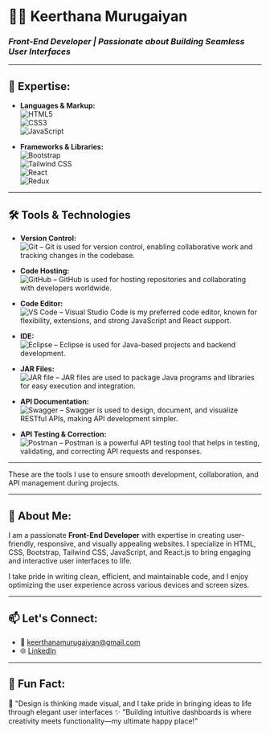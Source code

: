 # 👩‍💻 **Keerthana Murugaiyan**  
### *Front-End Developer | Passionate about Building Seamless User Interfaces*

---

## 🚀 **Expertise:**
- **Languages & Markup:**  
  ![HTML5](https://img.shields.io/badge/HTML5-%23E34F26.svg?style=flat&logo=html5&logoColor=white)  
  ![CSS3](https://img.shields.io/badge/CSS3-%231572B6.svg?style=flat&logo=css3&logoColor=white)  
  ![JavaScript](https://img.shields.io/badge/JavaScript-%23F7DF1E.svg?style=flat&logo=javascript&logoColor=black)

- **Frameworks & Libraries:**  
  ![Bootstrap](https://img.shields.io/badge/Bootstrap-%23563D7C.svg?style=flat&logo=bootstrap&logoColor=white)  
  ![Tailwind CSS](https://img.shields.io/badge/TailwindCSS-%230A0F25.svg?style=flat&logo=tailwind-css&logoColor=white)  
  ![React](https://img.shields.io/badge/React-%2361DAFB.svg?style=flat&logo=react&logoColor=black)  
  ![Redux](https://img.shields.io/badge/Redux-%23764ABC.svg?style=flat&logo=redux&logoColor=white)

---

## 🛠️ **Tools & Technologies**

- **Version Control:**  
  ![Git](https://img.shields.io/badge/Git-%23F05032.svg?style=flat&logo=git&logoColor=white) – Git is used for version control, enabling collaborative work and tracking changes in the codebase.

- **Code Hosting:**  
  ![GitHub](https://img.shields.io/badge/GitHub-%23181717.svg?style=flat&logo=github&logoColor=white) – GitHub is used for hosting repositories and collaborating with developers worldwide.

- **Code Editor:**  
  ![VS Code](https://img.shields.io/badge/VSCode-%23007ACC.svg?style=flat&logo=visual-studio-code&logoColor=white) – Visual Studio Code is my preferred code editor, known for flexibility, extensions, and strong JavaScript and React support.

- **IDE:**  
  ![Eclipse](https://img.shields.io/badge/Eclipse-%23000000.svg?style=flat&logo=eclipse&logoColor=white) – Eclipse is used for Java-based projects and backend development.

- **JAR Files:**  
  ![JAR file](https://img.shields.io/badge/JAR-%23FF5722.svg?style=flat&logo=java&logoColor=white) – JAR files are used to package Java programs and libraries for easy execution and integration.

- **API Documentation:**  
  ![Swagger](https://img.shields.io/badge/Swagger-%23000000.svg?style=flat&logo=swagger&logoColor=white) – Swagger is used to design, document, and visualize RESTful APIs, making API development simpler.

- **API Testing & Correction:**  
  ![Postman](https://img.shields.io/badge/Postman-%23FF6C37.svg?style=flat&logo=postman&logoColor=white) – Postman is a powerful API testing tool that helps in testing, validating, and correcting API requests and responses.

---

These are the tools I use to ensure smooth development, collaboration, and API management during projects.

---

## 🌱 **About Me:**  
I am a passionate **Front-End Developer** with expertise in creating user-friendly, responsive, and visually appealing websites. I specialize in HTML, CSS, Bootstrap, Tailwind CSS, JavaScript, and React.js to bring engaging and interactive user interfaces to life.

I take pride in writing clean, efficient, and maintainable code, and I enjoy optimizing the user experience across various devices and screen sizes.

---

## 📫 **Let's Connect:**
- 📧 [keerthanamurugaiyan@gmail.com](mailto:keerthanamurugaiyan@gmail.com)  
- 🌐 [LinkedIn](https://www.linkedin.com/in/keerthana-murugaiyan-947597303/)  

---

## 🌟 **Fun Fact:**  
🎨 "Design is thinking made visual, and I take pride in bringing ideas to life through elegant user interfaces
✨ "Building intuitive dashboards is where creativity meets functionality—my ultimate happy place!"
